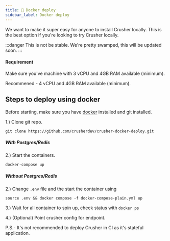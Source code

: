 ```yaml
---
title: 🐳 Docker deploy
sidebar_label: Docker deploy
---
```


We want to make it super easy for anyone to install Crusher locally. This is the best option if you're looking to try Crusher locally.

:::danger
This is not be stable. We're pretty swamped, this will be updated soon.
:::

#### Requirement

Make sure you've machine with 3 vCPU and 4GB RAM available (minimum).

Recommened - 4 vCPU and 4GB RAM available (minimum).

## Steps to deploy using docker

Before starting, make sure you have [docker](https://docs.docker.com/engine/install/) installed and git installed.

1.) Clone git repo.

```shell
git clone https://github.com/crusherdev/crusher-docker-deploy.git
```

##### With Postgres/Redis

2.) Start the containers.

```shell
docker-compose up
```

##### Without Postgres/Redis

2.) Change `.env` file and the start the container using

```shell
source .env && docker compose -f docker-compose-plain.yml up
```

3.) Wait for all container to spin up, check status with `docker ps`

4.) (Optional) Point crusher config for endpoint.

P.S.- It's not recommended to deploy Crusher in CI as it's stateful application.
